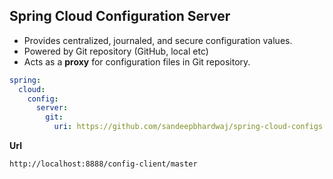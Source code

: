 ## Spring Cloud Configuration Server
* Provides centralized, journaled, and secure configuration values.
* Powered by Git repository (GitHub, local etc)
* Acts as a **proxy** for configuration files in Git repository.

```yml
spring:
  cloud:
    config: 
      server:
        git:
          uri: https://github.com/sandeepbhardwaj/spring-cloud-configs
```

**Url**

```
http://localhost:8888/config-client/master
```

